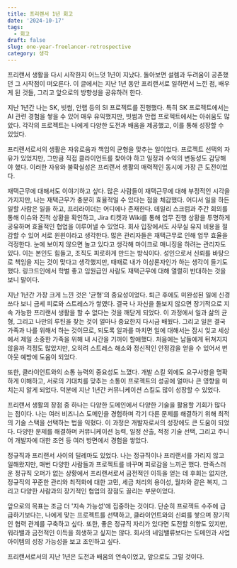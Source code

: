 ```yaml
---
title: 프리랜서 1년 회고
date: '2024-10-17'
tags:
  - 회고
draft: false
slug: one-year-freelancer-retrospective
category: 생각
---
```


프리랜서 생활을 다시 시작한지 어느덧 1년이 지났다. 돌아보면 설렘과 두려움이 공존했던 그 시작점이 떠오른다. 이 글에서는 지난 1년 동안 프리랜서로 일하면서 느낀 점, 배우게 된 것들, 그리고 앞으로의 방향성을 공유하려 한다.

지난 1년간 나는 SK, 빗썸, 안랩 등의 SI 프로젝트를 진행했다. 특히 SK 프로젝트에서는 AI 관련 경험을 쌓을 수 있어 매우 유익했지만, 빗썸과 안랩 프로젝트에서는 아쉬움도 많았다. 각각의 프로젝트는 나에게 다양한 도전과 배움을 제공했고, 이를 통해 성장할 수 있었다.

프리랜서로서의 생활은 자유로움과 책임의 균형을 맞추는 일이었다. 프로젝트 선택의 자유가 있었지만, 그만큼 직접 클라이언트를 찾아야 하고 일정과 수익의 변동성도 감당해야 했다. 이러한 자유와 불확실성은 프리랜서 생활의 매력적인 동시에 가장 큰 도전이었다.

재택근무에 대해서도 이야기하고 싶다. 많은 사람들이 재택근무에 대해 부정적인 시각을 가지지만, 나는 재택근무가 충분히 효율적일 수 있다는 점을 체감했다. 어디서 일을 하든 일할 사람은 일을 하고, 프리라이더는 어디에나 존재한다. 데일리 스크럼과 주간 회의를 통해 이슈와 진척 상황을 확인하고, Jira 티켓과 Wiki를 통해 업무 진행 상황을 투명하게 공유하며 효율적인 협업을 이루어낼 수 있었다. 회사 입장에서도 사무실 유지 비용을 절감할 수 있어 서로 윈윈이라고 생각한다. 많은 관리자들은 재택근무로 인해 업무 효율을 걱정한다. 눈에 보이지 않으면 놀고 있다고 생각해 마이크로 매니징을 하려는 관리자도 있다. 이는 본인도 힘들고, 조직도 피로하게 만드는 방식이다. 성인으로서 신뢰를 바탕으로 책임을 지는 것이 맞다고 생각했지만, 때때로 내가 이상론자인가 하는 생각이 들기도 했다. 링크드인에서 학벌 좋고 임원급인 사람도 재택근무에 대해 열렬히 반대하는 것을 보니 말이다.

지난 1년간 가장 크게 느낀 것은 '균형'의 중요성이었다. 퇴근 후에도 미완성된 일에 신경 쓰다 보니 금세 피로와 스트레스가 쌓였다. 결국 나 자신을 돌보지 않으면 장기적으로 지속 가능한 프리랜서 생활을 할 수 없다는 것을 깨닫게 되었다. 이 과정에서 일과 삶의 균형, 그리고 나만의 루틴을 찾는 것이 얼마나 중요한지 다시금 배웠다. 그리고 일은 결국 가족과 나를 위해서 하는 것이므로, 되도록 일과를 마치면 일에 대해서는 잠시 잊고 세상에서 제일 소중한 가족을 위해 내 시간을 기꺼이 할애했다. 처음에는 남들에게 뒤쳐지지 않을까 걱정도 많았지만, 오히려 스트레스 해소와 정신적인 안정감을 얻을 수 있어서 번아웃 예방에 도움이 되었다.

또한, 클라이언트와의 소통 능력의 중요성도 느꼈다. 개발 스킬 외에도 요구사항을 명확하게 이해하고, 서로의 기대치를 맞추는 소통이 프로젝트의 성공에 얼마나 큰 영향을 미치는지 알게 되었다. 덕분에 지난 1년간 커뮤니케이션 스킬도 많이 성장할 수 있었다.

프리랜서 생활의 장점 중 하나는 다양한 도메인에서 다양한 기술을 활용할 기회가 많다는 점이다. 나는 여러 비즈니스 도메인을 경험하며 각기 다른 문제를 해결하기 위해 최적의 기술 스택을 선택하는 법을 익혔다. 이 과정은 개발자로서의 성장에도 큰 도움이 되었다. 다양한 문제를 해결하며 커뮤니케이션 능력, 일정 산출, 적정 기술 선택, 그리고 주니어 개발자에 대한 조언 등 여러 방면에서 경험을 쌓았다.

정규직과 프리랜서 사이의 딜레마도 있었다. 나는 정규직이나 프리랜서를 가리지 않고 일해왔지만, 매번 다양한 사람들과 프로젝트를 바꾸며 피로감을 느끼곤 했다. 만족스러운 정규직 오퍼가 없는 상황에서 프리랜서로서 금전적인 이득을 얻는 데 후회는 없지만, 정규직의 꾸준한 관리와 최적화에 대한 고민, 세금 처리의 용이성, 월차와 같은 복지, 그리고 다양한 사람과의 장기적인 협업의 장점도 끌리는 부분이었다.

앞으로의 목표는 조금 더 '지속 가능성'에 집중하는 것이다. 단순히 프로젝트 수주에 급급하기보다는, 나에게 맞는 프로젝트를 선택하고, 클라이언트와의 신뢰를 쌓으며 장기적인 협력 관계를 구축하고 싶다. 또한, 좋은 정규직 자리가 있다면 도전할 의향도 있지만, 워라밸과 금전적인 이득을 희생하고 싶지는 않다. 회사의 네임밸류보다는 도메인과 사업 아이템의 성장 가능성을 보고 조인하고 싶다.

프리랜서로서의 지난 1년은 도전과 배움의 연속이었고, 앞으로도 그럴 것이다.
